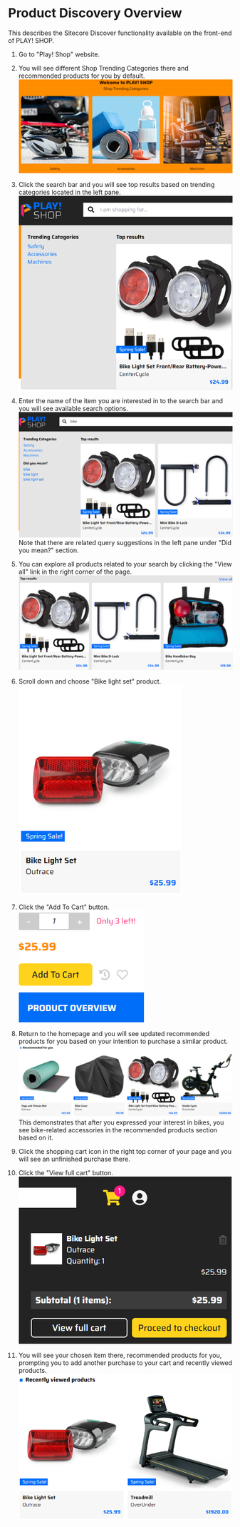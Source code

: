 # Product Discovery Overview

This describes the Sitecore Discover functionality available on the front-end of PLAY! SHOP.

1. Go to "Play! Shop" website.

1. You will see different Shop Trending Categories there and recommended products for you by default.
![Images of recommended products](./media/image1.png)

1. Click the search bar and you will see top results based on trending categories located in the left pane.
![Global search](./media/image2.png)

1. Enter the name of the item you are interested in to the search bar and you will see available search options.
![Enter search term in global search](./media/image3.png)
Note that there are related query suggestions in the left pane under "Did you mean?" section.

1. You can explore all products related to your search by clicking the "View all" link in the right corner of the page.
![Top results](./media/image4.png)

1. Scroll down and choose "Bike light set" product.
![Bike light set product](./media/image5.png)

1. Click the "Add To Cart" button.
![Add to cart](./media/image6.png)

1. Return to the homepage and you will see updated recommended products for you based on your intention to purchase a similar product.
![Recommended for you](./media/image7.png)
This demonstrates that after you expressed your interest in bikes, you see bike-related accessories in the recommended products section based on it.

1. Click the shopping cart icon in the right top corner of your page and you will see an unfinished purchase there.

1. Click the "View full cart" button.
![Mini cart](./media/image8.png)

1. You will see your chosen item there, recommended products for you, prompting you to add another purchase to your cart and recently viewed products.
![Cart widgets](./media/image9.png)
